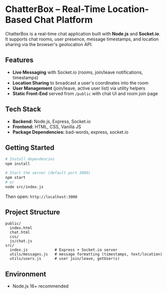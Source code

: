 # ChatterBox – Real-Time Location-Based Chat Platform

ChatterBox is a real-time chat application built with **Node.js** and **Socket.io**. It supports chat rooms, user presence, message timestamps, and location sharing via the browser's geolocation API.

## Features
- **Live Messaging** with Socket.io (rooms, join/leave notifications, timestamps)
- **Location Sharing** to broadcast a user's coordinates into the room
- **User Management** (join/leave, active user list) via utility helpers
- **Static Front-End** served from `/public` with chat UI and room join page

## Tech Stack
- **Backend:** Node.js, Express, Socket.io
- **Frontend:** HTML, CSS, Vanilla JS
- **Package Dependencies:** bad-words, express, socket.io

## Getting Started
```bash
# Install dependencies
npm install

# Start the server (default port 3000)
npm start
# or
node src/index.js
```

Then open: `http://localhost:3000`

## Project Structure
```
public/
  index.html
  chat.html
  css/
  js/chat.js
src/
  index.js            # Express + Socket.io server
  utils/messages.js   # message formatting (timestamps, text/location)
  utils/users.js      # user join/leave, getUser(s)
```

## Environment
- Node.js 16+ recommended

